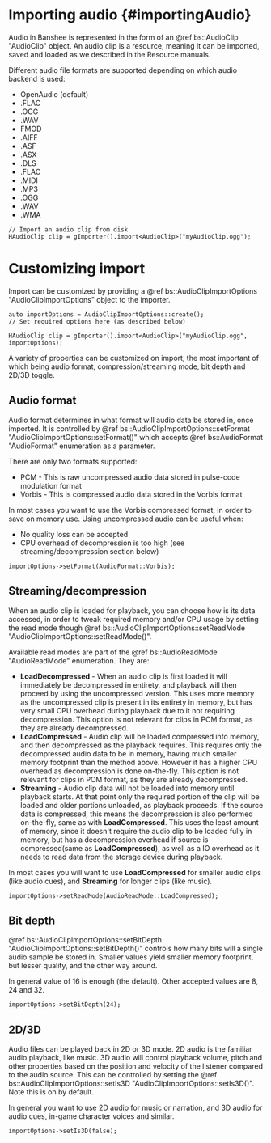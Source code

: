 Importing audio 						{#importingAudio}
===============

Audio in Banshee is represented in the form of an @ref bs::AudioClip "AudioClip" object. An audio clip is a resource, meaning it can be imported, saved and loaded as we described in the Resource manuals.

Different audio file formats are supported depending on which audio backend is used:
 - OpenAudio (default)
  - .FLAC 
  - .OGG
  - .WAV
 - FMOD
  - .AIFF
  - .ASF
  - .ASX
  - .DLS
  - .FLAC
  - .MIDI
  - .MP3
  - .OGG
  - .WAV
  - .WMA
  
~~~~~~~~~~~~~{.cpp}
// Import an audio clip from disk
HAudioClip clip = gImporter().import<AudioClip>("myAudioClip.ogg");
~~~~~~~~~~~~~

# Customizing import
Import can be customized by providing a @ref bs::AudioClipImportOptions "AudioClipImportOptions" object to the importer.

~~~~~~~~~~~~~{.cpp}
auto importOptions = AudioClipImportOptions::create();
// Set required options here (as described below)

HAudioClip clip = gImporter().import<AudioClip>("myAudioClip.ogg", importOptions);
~~~~~~~~~~~~~

A variety of properties can be customized on import, the most important of which being audio format, compression/streaming mode, bit depth and 2D/3D toggle.

## Audio format
Audio format determines in what format will audio data be stored in, once imported. It is controlled by @ref bs::AudioClipImportOptions::setFormat "AudioClipImportOptions::setFormat()" which accepts @ref bs::AudioFormat "AudioFormat" enumeration as a parameter.

There are only two formats supported:
 - PCM - This is raw uncompressed audio data stored in pulse-code modulation format
 - Vorbis - This is compressed audio data stored in the Vorbis format
 
In most cases you want to use the Vorbis compressed format, in order to save on memory use. Using uncompressed audio can be useful when:
 - No quality loss can be accepted
 - CPU overhead of decompression is too high (see streaming/decompression section below)
 
~~~~~~~~~~~~~{.cpp}
importOptions->setFormat(AudioFormat::Vorbis);
~~~~~~~~~~~~~

## Streaming/decompression
When an audio clip is loaded for playback, you can choose how is its data accessed, in order to tweak required memory and/or CPU usage by setting the read mode though @ref bs::AudioClipImportOptions::setReadMode "AudioClipImportOptions::setReadMode()".

Available read modes are part of the @ref bs::AudioReadMode "AudioReadMode" enumeration. They are:
 - **LoadDecompressed** - When an audio clip is first loaded it will immediately be decompressed in entirety, and playback will then proceed by using the uncompressed version. This uses more memory as the uncompressed clip is present in its entirety in memory, but has very small CPU overhead during playback due to it not requiring decompression. This option is not relevant for clips in PCM format, as they are already decompressed.
 - **LoadCompressed** - Audio clip will be loaded compressed into memory, and then decompressed as the playback requires. This requires only the decompressed audio data to be in memory, having much smaller memory footprint than the method above. However it has a higher CPU overhead as decompression is done on-the-fly. This option is not relevant for clips in PCM format, as they are already decompressed.
 - **Streaming** - Audio clip data will not be loaded into memory until playback starts. At that point only the required portion of the clip will be loaded and older portions unloaded, as playback proceeds. If the source data is compressed, this means the decompression is also performed on-the-fly, same as with **LoadCompressed**. This uses the least amount of memory, since it doesn't require the audio clip to be loaded fully in memory, but has a decompression overhead if source is compressed(same as **LoadCompressed**), as well as a IO overhead as it needs to read data from the storage device during playback.
 
In most cases you will want to use **LoadCompressed** for smaller audio clips (like audio cues), and **Streaming** for longer clips (like music).

~~~~~~~~~~~~~{.cpp}
importOptions->setReadMode(AudioReadMode::LoadCompressed);
~~~~~~~~~~~~~

## Bit depth
@ref bs::AudioClipImportOptions::setBitDepth "AudioClipImportOptions::setBitDepth()" controls how many bits will a single audio sample be stored in. Smaller values yield smaller memory footprint, but lesser quality, and the other way around.

In general value of 16 is enough (the default). Other accepted values are 8, 24 and 32.

~~~~~~~~~~~~~{.cpp}
importOptions->setBitDepth(24);
~~~~~~~~~~~~~

## 2D/3D
Audio files can be played back in 2D or 3D mode. 2D audio is the familiar audio playback, like music. 3D audio will control playback volume, pitch and other properties based on the position and velocity of the listener compared to the audio source. This can be controlled by setting the @ref bs::AudioClipImportOptions::setIs3D "AudioClipImportOptions::setIs3D()". Note this is on by default.

In general you want to use 2D audio for music or narration, and 3D audio for audio cues, in-game character voices and similar.

~~~~~~~~~~~~~{.cpp}
importOptions->setIs3D(false);
~~~~~~~~~~~~~
